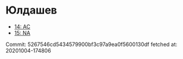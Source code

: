 # Юлдашев
- [14: AC](14.md)
- [15: NA](15.md)

Commit: 5267546cd5434579900bf3c97a9ea0f5600130df
 fetched at: 20201004-174806
